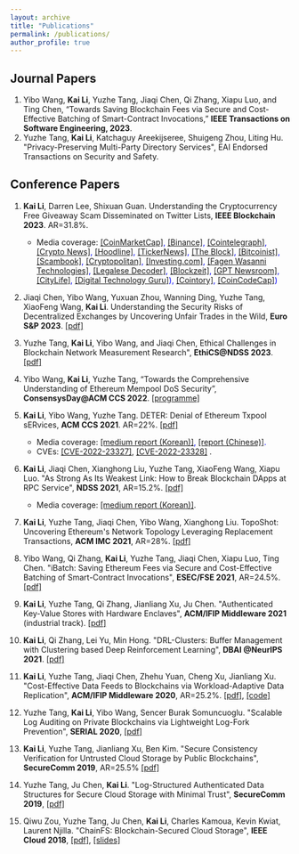 ```yaml
---
layout: archive
title: "Publications"
permalink: /publications/
author_profile: true 
---
```

<!--1. **Kai Li**, Jiaqi Chen, Xianghong Liu, Yuzhe Tang, XiaoFeng Wang, Xiapu Luo. Title to be available, **NDSS 2021**-->
<!--1. **Kai Li**, Yuzhe Tang, Jiaqi Chen, Yibo Wang, Xianghong Liu. "TopoShot: Uncovering Ethereum's Network Topology Leveraging Replacement Transactions", **IMC 2021**. AR=28%.-->

Journal Papers
----
1. Yibo Wang, **Kai Li**, Yuzhe Tang, Jiaqi Chen, Qi Zhang, Xiapu Luo, and Ting Chen, “Towards Saving Blockchain Fees via Secure and Cost-Effective Batching of Smart-Contract Invocations,” **IEEE Transactions on Software Engineering, 2023**.
1. Yuzhe Tang, **Kai Li**, Katchaguy Areekijseree, Shuigeng Zhou, Liting Hu. "Privacy-Preserving Multi-Party Directory Services", EAI Endorsed Transactions on Security and Safety.

Conference Papers
----
1. **Kai Li**, Darren Lee, Shixuan Guan. Understanding the Cryptocurrency Free Giveaway Scam Disseminated on Twitter Lists, **IEEE Blockchain 2023**. AR=31.8%.
    - Media coverage: <span style="color:blue">[[CoinMarketCap]](https://coinmarketcap.com/community/articles/64da50a74b2e2d3caa349d82/), [[Binance]](https://www.binance.com/en/feed/post/958239), [[Cointelegraph]](https://cointelegraph.com/news/scientists-used-ai-to-find-and-track-95k-cryptocurrency-free-giveaway-scams-on-twitter-x), [[Crypto News]](https://cryptonews.com/news/researchers-deploy-ai-uncover-crypto-giveaway-scam-schemes-twitter.htm), [[Hoodline]](https://hoodline.com/2023/08/ai-from-sdsu-unravels-cryptocurrency-free-giveaway-scams-worth-almost-1m-on-x-formerly-twitter/), [[TickerNews]](https://tickernews.co/crypto-giveaway-scam-unveiled-and-thwarted-by-ai/), [[The Block]](https://www.theblock.co/post/244588/twitter-lists-crypto-scams), [[Bitcoinist]](https://bitcoinist.com/twitter-scam-ai-tracks-9k-crypto-schemes/), [[Scambook]](https://scambook.io/1378/researchers-have-found-a-way-to-stop-fake-crypto-airdrop-spams-on-twitter-x/), [[Cryptopolitan]](https://www.cryptopolitan.com/crypto-scams-on-twitter-led-to-872k-losses/), [[Investing.com]](https://www.investing.com/news/cryptocurrency-news/scientists-used-ai-to-find-and-track-95k-cryptocurrency-free-giveaway-scams-on-twitter-3152970), [[Fagen Wasanni Technologies]](https://fagenwasanni.com/news/ai-developed-to-expose-cryptocurrency-giveaway-scams-on-x/198755/), [[Legalese Decoder]](https://legalesedecoder.com/unlocking-the-secrets-ai-legalese-decoder-empowers-researchers-to-unravel-crypto-giveaway-scam-schemes-on-twitter/), [[Blockzeit]](https://blockzeit.com/ai-exposes-cryptocurrency-giveaway-scams-on-x-platform/), [[GPT Newsroom]](https://gptnewsroom.wordpress.com/2023/08/13/researchers-employ-artificial-intelligence-to-identify-and-monitor-95000-twitter-scams-proclaiming-cryptocurrency-free-giveaways/), [[CityLife]](https://citylife.capetown/ai/scientists-used-ai-to-find-and-track-95k-cryptocurrency-free-giveaway-scams-on-twitter/339391/), [[Digital Technology Guru]](https://dtgreviews.com/ai/scientists-used-ai-to-find-and-track-95k-cryptocurrency-free-giveaway-scams-on-twitter/149529/)), [[Cointory]](https://coinatory.com/2023/08/12/scientists-used-ai-to-find-cryptocurrency/), [[CoinCodeCap]](https://coincodecap.com/twitters-crypto-scam-lists-drain-870k-in-year-research-unveils))</span>
   
2.  Jiaqi Chen, Yibo Wang, Yuxuan Zhou, Wanning Ding, Yuzhe Tang, XiaoFeng Wang, **Kai Li**. Understanding the Security Risks of Decentralized Exchanges by Uncovering Unfair Trades in the Wild, **Euro S&P 2023**. <span style="color:blue">[[pdf]](https://ieeexplore.ieee.org/stamp/stamp.jsp?tp=&arnumber=10190515)</span>
   
3. Yuzhe Tang, **Kai Li**, Yibo Wang, and Jiaqi Chen, Ethical Challenges in Blockchain Network Measurement Research", **EthiCS@NDSS 2023**. <span style="color:blue">[[pdf]](https://www.ndss-symposium.org/wp-content/uploads/2023/02/ethics2023-235725-paper.pdf)</span>

4. Yibo Wang, **Kai Li**, Yuzhe Tang, “Towards the Comprehensive Understanding of Ethereum Mempool DoS Security”, **ConsensysDay@ACM CCS 2022**. <span style="color:blue">[[programme]](https://research.protocol.ai/sites/consensusday22/programme/)</span>
      
5. **Kai Li**, Yibo Wang, Yuzhe Tang. DETER: Denial of Ethereum Txpool sERvices, **ACM CCS 2021**. AR=22%. <span style="color:blue">[[pdf]](https://dl.acm.org/doi/pdf/10.1145/3460120.3485369)</span>
    - Media coverage: <span style="color:blue">[[medium report (Korean)]](https://medium.com/decipher-media/deter-%ED%8A%B8%EB%9E%9C%EC%9E%AD%EC%85%98-%ED%92%80%EC%9D%84-%EB%B9%84%EC%9B%8C%EB%82%B4%EB%8A%94-%EA%B3%B5%EA%B2%A9-4476ad5ae506), [[report (Chinese)]](https://paperexplained.cn/articles/article/sdetail/bf772404-411f-4adf-a139-c2e94cd5cd97/).
    - CVEs: <span style="color:blue">[[CVE-2022-23327]](https://cve.mitre.org/cgi-bin/cvename.cgi?name=CVE-2022-23327)</span>, <span style="color:blue">[[CVE-2022-23328]](https://cve.mitre.org/cgi-bin/cvename.cgi?name=CVE-2022-23328) </span>.

6. **Kai Li**, Jiaqi Chen, Xianghong Liu, Yuzhe Tang, XiaoFeng Wang, Xiapu Luo. "As Strong As Its Weakest Link: How to Break Blockchain DApps at RPC Service", **NDSS 2021**, AR=15.2%. <span style="color:blue">[[pdf]](https://www.ndss-symposium.org/wp-content/uploads/ndss2021_3C-1_23108_paper.pdf)</span>
    - Media coverage: <span style="color:blue">[[medium report (Korean)]](https://medium.com/decipher-media/as-strong-as-its-weakest-link-rpc-%EC%84%9C%EB%B9%84%EC%8A%A4%EB%A5%BC-%ED%86%B5%ED%95%B4-dapp-%EC%9E%A5%EC%95%A0%EB%A5%BC-%EC%9C%A0%EB%B0%9C-23dbf561f0fa)</span>.

1. **Kai Li**, Yuzhe Tang, Jiaqi Chen, Yibo Wang, Xianghong Liu. TopoShot: Uncovering Ethereum's Network Topology Leveraging Replacement Transactions, **ACM IMC 2021**, AR=28%.
 <span style="color:blue">[[pdf]](https://dl.acm.org/doi/pdf/10.1145/3487552.3487814)</span>

1. Yibo Wang, Qi Zhang, **Kai Li**, Yuzhe Tang, Jiaqi Chen, Xiapu Luo, Ting Chen. "iBatch: Saving Ethereum Fees via Secure and Cost-Effective Batching of Smart-Contract Invocations",  **ESEC/FSE 2021**, AR=24.5%. <span style="color:blue">[[pdf]](https://dl.acm.org/doi/pdf/10.1145/3468264.3468568)</span>

1. **Kai Li**, Yuzhe Tang, Qi Zhang, Jianliang Xu, Ju Chen. "Authenticated Key-Value Stores with Hardware Enclaves", **ACM/IFIP Middleware 2021** (industrial track). <span style="color:blue">[[pdf]](https://dl.acm.org/doi/pdf/10.1145/3491084.3491425)</span>

1. **Kai Li**, Qi Zhang, Lei Yu, Min Hong. "DRL-Clusters: Buffer Management with Clustering based Deep Reinforcement Learning", **DBAI @NeurIPS 2021**. <span style="color:blue">[[pdf]](https://openreview.net/pdf?id=RJOWggDLNMv)</span>

1. **Kai Li**, Yuzhe Tang, Jiaqi Chen, Zhehu Yuan, Cheng Xu, Jianliang Xu. "Cost-Effective Data Feeds to Blockchains via Workload-Adaptive Data Replication", **ACM/IFIP Middleware 2020**, AR=25.2%. <span style="color:blue">[[pdf]](https://arxiv.org/pdf/1911.04078.pdf)</span>, <span style="color:blue">[[code]](https://github.com/syracuse-fullstacksecurity/GRuB)</span>

1. Yuzhe Tang, **Kai Li**, Yibo Wang, Sencer Burak Somuncuoglu. "Scalable Log Auditing on Private Blockchains via Lightweight Log-Fork Prevention", **SERIAL 2020**, <span style="color:blue">[[pdf]](https://dl.acm.org/doi/pdf/10.1145/3429884.3430032)</span>

1. **Kai Li**, Yuzhe Tang, Jianliang Xu, Ben Kim. "Secure Consistency Verification for Untrusted Cloud Storage by Public Blockchains", **SecureComm 2019**, AR=25.5% <span style="color:blue">[[pdf]](https://arxiv.org/pdf/1904.06626.pdf)</span>

1. Yuzhe Tang, Ju Chen, **Kai Li**. "Log-Structured Authenticated Data Structures for Secure Cloud Storage with Minimal Trust", **SecureComm 2019**, <span style="color:blue">[[pdf]](https://eprint.iacr.org/2016/1063.pdf)</span>
 
1. Qiwu Zou, Yuzhe Tang, Ju Chen, **Kai Li**, Charles Kamoua, Kevin Kwiat, Laurent Njilla. "ChainFS: Blockchain-Secured Cloud Storage", **IEEE Cloud 2018**, <span style="color:blue"> [[pdf]](https://ieeexplore.ieee.org/stamp/stamp.jsp?arnumber=8457920)</span>, <span style="color:blue"> [[slides]](https://docs.google.com/presentation/d/1uDqvJjPWF6YIo8bb-vfAgCU7SCaoRTLHdrEegTEeyd0/edit#slide=id.g3d35a20df5_0_0)</span>

<!--
Workshop Papers
----
1. Yuzhe Tang, **Kai Li**, Yibo Wang, and Jiaqi Chen, Ethical Challenges in Blockchain Network Measurement Research", **EthiCS@NDSS 2023**
1. Yibo Wang, **Kai Li**, Yuzhe Tang, “Towards the Comprehensive Understanding of Ethereum Mempool DoS Security”, **ConsensysDay@ACM CCS 2022**.
1. **Kai Li**, Qi Zhang, Lei Yu, Min Hong. "DRL-Clusters: Buffer Management with Clustering based Deep Reinforcement Learning", **DBAI @NeurIPS 2021**.

-->

